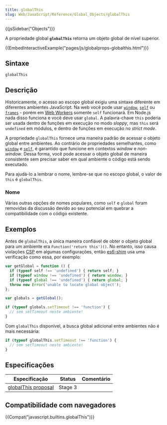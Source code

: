 ```yaml
---
title: globalThis
slug: Web/JavaScript/Reference/Global_Objects/globalThis
---
```


{{jsSidebar("Objects")}}

A propriedade global **`globalThis`** retorna um objeto global de nível superior.

{{EmbedInteractiveExample("pages/js/globalprops-globalthis.html")}}

## Sintaxe

```
globalThis
```

## Descrição

Historicamente, o acesso ao escopo global exigiu uma sintaxe diferente em diferentes ambientes JavaScript. Na web você pode usar [`window`](/pt-BR/docs/Web/API/Window/window), [`self`](/pt-BR/docs/Web/API/Window/self) ou [`frames`](/pt-BR/docs/Web/API/Window/frames) - porém em [Web Workers](/pt-BR/docs/Web/API/Worker) somente `self` funcionará. Em Node.js nada disso funciona e você deve usar `global`.
A palavra-chave `this` poderia ser usada dentro de funções em execução no modo _sloppy_, mas `this` será `undefined` em módulos, e dentro de funções em execução no _strict mode_.

A propriedade `globalThis` fornece uma maneira padrão de acessar o objeto global entre ambientes. Ao contrário de propriedades semelhantes, como [`window`](/pt-BR/docs/Web/API/Window/window) e [`self`](/pt-BR/docs/Web/API/Window/self), é garantido que funcione em contextos _window_ e _non-window_. Dessa forma, você pode acessar o objeto global de maneira consistente sem precisar saber em qual ambiente o código está sendo executado.

Para ajudá-lo a lembrar o nome, lembre-se que no escopo global, o valor de `this` é `globalThis`.

### Nome

Várias outras opções de nomes populares, como `self` e `global` foram removidas da discussão devido ao seu potencial em quebrar a compatibilidade com o código existente.

## Exemplos

Antes de `globalThis`, a única maneira confiável de obter o objeto global para um ambiente era `Function('return this')()`. No entanto, isso causa violações [CSP](/pt-BR/docs/Web/HTTP/CSP) em algumas configurações, então [es6-shim](https://github.com/paulmillr/es6-shim) usa uma verificação como essa, por exemplo:

```js
var getGlobal = function () {
  if (typeof self !== 'undefined') { return self; }
  if (typeof window !== 'undefined') { return window; }
  if (typeof global !== 'undefined') { return global; }
  throw new Error('unable to locate global object');
};

var globals = getGlobal();

if (typeof globals.setTimeout !== 'function') {
  // sem setTimeout neste ambiente!
}
```

Com `globalThis` disponível, a busca global adicional entre ambientes não é mais necessária:

```js
if (typeof globalThis.setTimeout !== 'function') {
  // sem setTimeout neste ambiente!
}
```

## Especificações

| Especificação                                                  | Status  | Comentário |
| -------------------------------------------------------------- | ------- | ---------- |
| [globalThis proposal](https://github.com/tc39/proposal-global) | Stage 3 |            |

## Compatibilidade com navegadores

{{Compat("javascript.builtins.globalThis")}}

